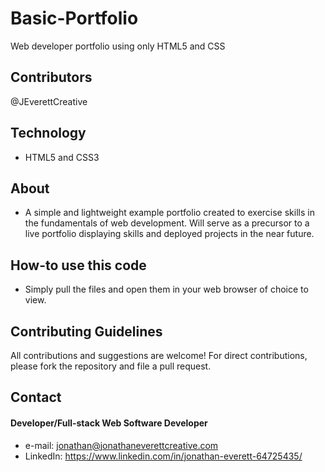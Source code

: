 # Basic-Portfolio
Web developer portfolio using only HTML5 and CSS

## Contributors
@JEverettCreative

## Technology
* HTML5 and CSS3

## About
* A simple and lightweight example portfolio created to exercise skills in the fundamentals of web development. Will serve as a precursor to a live portfolio displaying skills and deployed projects in the near future.

## How-to use this code
* Simply pull the files and open them in your web browser of choice to view.

## Contributing Guidelines
All contributions and suggestions are welcome!
For direct contributions, please fork the repository and file a pull request. 

## Contact
#### Developer/Full-stack Web Software Developer
* e-mail: jonathan@jonathaneverettcreative.com
* LinkedIn: https://www.linkedin.com/in/jonathan-everett-64725435/
